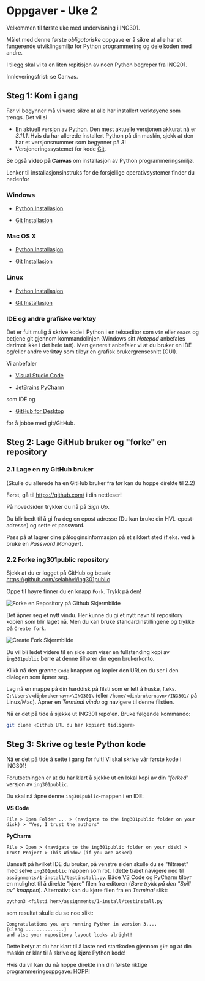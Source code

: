 # Oppgaver - Uke 2

Velkommen til første uke med undervisning i ING301.

Målet med denne første _obligatoriske_ oppgave er å sikre at alle har et fungerende utviklingsmiljø for Python programmering og dele koden med andre.

I tilegg skal vi ta en liten repitisjon av noen Python begreper fra ING201.

Innleveringsfrist: se Canvas.

## Steg 1: Kom i gang

Før vi begynner må vi være sikre at alle har installert verktøyene som trengs. Det vil si
- En aktuell versjon av [Python](https://www.python.org/). Den mest aktuelle versjonen akkurat nå er _3.11.1_. Hvis du har allerede installert Python på din maskin, sjekk at den har et versjonsnummer som begynner på _3_!
- Versjoneringssystemet for kode [Git](https://git-scm.com/). 

Se også **video på Canvas** om installasjon av Python programmeringsmiljø.

Lenker til installasjonsinstruks for de forsjellige operativsystemer finder du nedenfor

### Windows

- [Python Installasjon](../../weeks/2-get-started/install_python_windows.md)

- [Git Installasjon](../../weeks/2-get-started/install_git_windows.md)

### Mac OS X

- [Python Installasjon](../../weeks/2-get-started/install_python_mac.md)

- [Git Installasjon](../../weeks/2-get-started/install_git_mac.md)

### Linux

- [Python Installasjon](../../weeks/2-get-started/install_python_linux.md)

- [Git Installasjon](../../weeks/2-get-started/install_git_linux.md)

### IDE og andre grafiske verktøy

Det er fult mulig å skrive kode i Python i en tekseditor som `vim` eller `emacs` og betjene git gjennom kommandolinjen (Windows sitt _Notepad_ anbefales derimot ikke i det hele tatt). 
Men generelt anbefaler vi at du bruker en IDE og/eller andre verktøy som tilbyr en grafisk brukergrensesnitt (GUI).

Vi anbefaler

- [Visual Studio Code](https://code.visualstudio.com/)

- [JetBrains PyCharm](https://www.jetbrains.com/pycharm/)

som IDE og

- [GitHub for Desktop](https://desktop.github.com/)

for å jobbe med git/GitHub.


## Steg 2: Lage GitHub bruker og "forke" en repository

### 2.1 Lage en ny GitHub bruker
(Skulle du allerede ha en GitHub bruker fra før kan du hoppe direkte til 2.2)

Først, gå til https://github.com/ i din nettleser!

På hovedsiden trykker du nå på _Sign Up_.

Du blir bedt til å gi fra deg en epost adresse (Du kan bruke din HVL-epost-adresse) og sette et password.

Pass på at lagrer dine pålogginsinformasjon på et sikkert sted (f.eks. ved å bruke en _Password Manager_).

### 2.2 Forke ing301public repository

Sjekk at du er logget på GitHub og besøk: https://github.com/selabhvl/ing301public

Oppe til høyre finner du en knapp `Fork`. Trykk på den!

![Forke en Repository på Github Skjermbilde](../../resources/images/github-forking.jpg)

Det åpner seg et nytt vindu. Her kunne du gi et nytt navn til repository kopien som blir laget nå. Men du kan bruke standardinstillingene og trykke på `Create fork`.

![Create Fork Skjermbilde](../../resources/images/github-fork-create.jpg)

Du vil bli ledet videre til en side som viser en fullstending kopi av `ing301public` berre at denne tilhører din egen brukerkonto.

Klikk nå den grønne `Code` knappen og kopier den URLen du ser i den dialogen som åpner seg.

Lag nå en mappe på din harddisk på filsti som er lett å huske, f.eks. `C:\Users\<dinbrukernavn>\ING301\` (eller `/home/<dinbrukernavn>/ING301/` på Linux/Mac). 
Åpner en _Terminal vindu_ og navigere til denne filstien.

Nå er det på tide å sjekke ut ING301 repo'en. Bruke følgende kommando:
```bash
git clone <Github URL du har kopiert tidligere>
```


## Steg 3: Skrive og teste Python kode

Nå er det på tide å sette i gang for fult! Vi skal skrive vår første kode i ING301!

Forutsetningen er at du har klart å sjekke ut en lokal kopi av din "_forked_" versjon av `ing301public`. 

Du skal nå åpne denne `ing301public`-mappen i en IDE:

**VS Code**
```
File > Open Folder ... > (navigate to the ing301public folder on your disk) > "Yes, I trust the authors"
```

**PyCharm**
```
File > Open > (navigate to the ing301public folder on your disk) > Trust Project > This Window (if you are asked)
```

Uansett på hvilket IDE du bruker, på venstre siden skulle du se "filtræet" med selve `ing301public` mappen som rot. 
I dette træet navigere ned til `assignments/1-install/testinstall.py`. 
Både VS Code og PyCharm tilbyr en mulighet til å direkte "kjøre" filen fra editoren (_Bare trykk på den "Spill av" knappen_).
Alternativt kan du kjøre filen fra en _Terminal_ slikt:
```
python3 <filsti her>/assignments/1-install/testinstall.py
```

som resultat skulle du se noe slikt:
```
Congratulations you are running Python in version 3....
[Clang ..............]
and also your repository layout looks alright!
```

Dette betyr at du har klart til å laste ned startkoden gjennom `git` og at din maskin er klar til å skrive og kjøre Python kode! 

Hvis du vil kan du nå hoppe direkte inn din første riktige programmeringsoppgave: [HOPP!](../2-programming/assignment2.md)